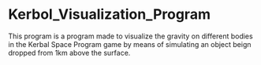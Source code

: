 # Kerbol_Visualization_Program
This program is a program made to visualize the gravity on different bodies in the Kerbal Space Program game by means of simulating an object beign dropped from 1km above the surface.
